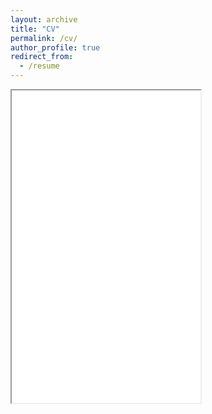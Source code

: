 ```yaml
---
layout: archive
title: "CV"
permalink: /cv/
author_profile: true
redirect_from:
  - /resume
---
```


<iframe
      src="../files/BrianCV.pdf" width="60%" height="500" scrolling='yes'>
</iframe>
